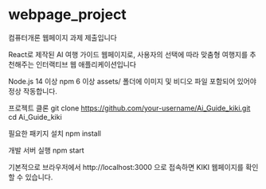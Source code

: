 # webpage_project

컴퓨터개론 웹페이지 과제 제출입니다

React로 제작된 AI 여행 가이드 웹페이지로, 사용자의 선택에 따라 맞춤형 여행지를 추천해주는 인터랙티브 웹 애플리케이션입니다

Node.js 14 이상
npm 6 이상
assets/ 폴더에 이미지 및 비디오 파일 포함되어 있어야 정상 작동합니다.

프로젝트 클론
git clone https://github.com/your-username/Ai_Guide_kiki.git
cd Ai_Guide_kiki

필요한 패키지 설치
npm install

개발 서버 실행
npm start

기본적으로 브라우저에서 http://localhost:3000 으로 접속하면 KIKI 웹페이지를 확인할 수 있습니다.
